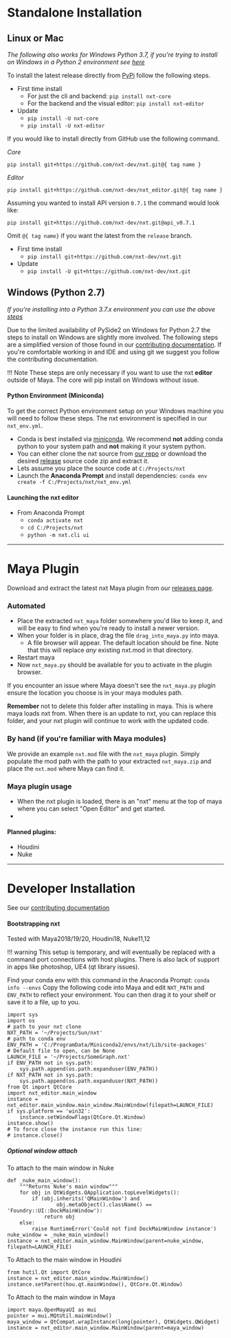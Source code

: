 <h1>Standalone Installation</h1>

## Linux or Mac

*The following also works for Windows Python 3.7, if you're trying to install on Windows in a Python 2 environment see [here](#windows-python-27)*

To install the latest release directly from [PyPi](https://pypi.org/project/nxt-editor/) follow the following steps.

- First time install
    - For just the cli and backend: `pip install nxt-core`
    - For the backend and the visual editor: `pip install nxt-editor`
- Update
    - `pip install -U nxt-core`
    - `pip install -U nxt-editor`

If you would like to install directly from GitHub use the following command. 

*Core*
```
pip install git+https://github.com/nxt-dev/nxt.git@{ tag name }
``` 
*Editor*
```
pip install git+https://github.com/nxt-dev/nxt_editor.git@{ tag name }
``` 

Assuming you wanted to install API version `0.7.1` the command would look like:
```
pip install git+https://github.com/nxt-dev/nxt.git@api_v0.7.1
``` 

Omit `@{ tag name}` if you want the latest from the `release` branch.


- First time install
    - `pip install git+https://github.com/nxt-dev/nxt.git`
- Update
    - `pip install -U git+https://github.com/nxt-dev/nxt.git`


## Windows (Python 2.7)
*If you're installing into a Python 3.7.x environment you can use the above [steps](#linuxosx)*

Due to the limited availability of PySide2 on Windows for Python 2.7 the steps to install on Windows are slightly more involved.
The following steps are a simplified version of those found in our
 [contributing documentation](https://github.com/SunriseProductions/nxt/blob/master/CONTRIBUTING.md).
If you're comfortable working in and IDE and using git we suggest you follow 
the contributing documentation.

!!! Note
    These steps are only necessary if you want to use the nxt **editor** outside
     of Maya. The core will pip install on Windows without issue.

#### Python Environment (Miniconda)
To get the correct Python environment setup on your Windows machine you will 
need to follow these steps. 
The nxt environment is specified in our `nxt_env.yml`.
 
- Conda is best installed via [miniconda](https://docs.conda.io/en/latest/miniconda.html). 
We recommend **not** adding conda python to your system path and **not** making it your system python.
- You can either clone the nxt source from [our repo](https://github.com/SunriseProductions/nxt) or download the desired
 [release](https://github.com/SunriseProductions/nxt/releases) source code zip and extract it.
- Lets assume you place the source code at `C:/Projects/nxt`
- Launch the **Anaconda Prompt** and install dependencies:
    `conda env create -f C:/Projects/nxt/nxt_env.yml`
#### Launching the nxt editor
- From Anaconda Prompt
    - `conda activate nxt`
    - `cd C:/Projects/nxt`
    - `python -m nxt.cli ui`

---

# Maya Plugin

Download and extract the latest nxt Maya plugin from our [releases page](https://github.com/nxt-dev/nxt_editor/releases/latest).

### Automated

- Place the extracted `nxt_maya` folder somewhere you'd like to keep it, and will be
 easy to find when you're ready to install a newer version.
- When your folder is in place, drag the file `drag_into_maya.py` into maya.
    - A file browser will appear. The default location should be fine. Note that this will replace _any_ existing nxt.mod in that directory.
- Restart maya
- Now `nxt_maya.py` should be available for you to activate in the plugin
 browser.
 
If you encounter an issue where Maya doesn't see the `nxt_maya.py` plugin ensure the location you choose is in your maya modules path.

**Remember** not to delete this folder after installing in maya. This is where maya loads nxt from. When there is an update to nxt, you can replace this folder, and your nxt plugin will continue to work with the updated code.

### By hand (if you're familiar with Maya modules)
We provide an example `nxt.mod` file with the `nxt_maya` plugin. Simply
populate the mod path with the path to your extracted `nxt_maya.zip` and
 place the `nxt.mod` where Maya can find it.

### Maya plugin usage

* When the nxt plugin is loaded, there is an "nxt" menu at the top of maya where you can select "Open Editor" and get started.
* 

#### Planned plugins:
- Houdini 
- Nuke

---

# Developer Installation
See our [contributing documentation](https://github.com/SunriseProductions/nxt/blob/master/CONTRIBUTING.md)

#### Bootstrapping nxt

Tested with Maya2018/19/20, Houdini18, Nuke11,12

!!! warning
    This setup is temporary, and will eventually be replaced with a command
     port connections with host plugins. There is also lack of support in
      apps like photoshop, UE4 (qt library issues).

Find your conda env with this command in the Anaconda Prompt: `conda info --envs` 
Copy the following code into Maya and edit  `NXT_PATH` and `ENV_PATH` to reflect your environment. You can then drag it to your shelf or save it to a file, up to you.

    import sys
    import os
    # path to your nxt clone
    NXT_PATH = '~/Projects/Sun/nxt'
    # path to conda env
    ENV_PATH = 'C:/ProgramData/Miniconda2/envs/nxt/Lib/site-packages'
    # Default file to open, can be None
    LAUNCH_FILE = '~/Projects/SomeGraph.nxt'
    if ENV_PATH not in sys.path:
        sys.path.append(os.path.expanduser(ENV_PATH))
    if NXT_PATH not in sys.path:
        sys.path.append(os.path.expanduser(NXT_PATH))
    from Qt import QtCore
    import nxt_editor.main_window
    instance = nxt_editor.main_window.main_window.MainWindow(filepath=LAUNCH_FILE)
    if sys.platform == 'win32':
        instance.setWindowFlags(QtCore.Qt.Window)
    instance.show()
    # To force close the instance run this line:
    # instance.close()

##### Optional window attach

To attach to the main window in Nuke

    def _nuke_main_window():
        """Returns Nuke's main window"""
        for obj in QtWidgets.QApplication.topLevelWidgets():
            if (obj.inherits('QMainWindow') and
                    obj.metaObject().className() == 'Foundry::UI::DockMainWindow'):
                return obj
        else:
            raise RuntimeError('Could not find DockMainWindow instance')
    nuke_window = _nuke_main_window()
    instance = nxt_editor.main_window.MainWindow(parent=nuke_window, filepath=LAUNCH_FILE)

To Attach to the main window in Houdini

    from hutil.Qt import QtCore
    instance = nxt_editor.main_window.MainWindow()
    instance.setParent(hou.qt.mainWindow(), QtCore.Qt.Window)

To Attach to the main window in Maya

    import maya.OpenMayaUI as mui
    pointer = mui.MQtUtil.mainWindow()
    maya_window = QtCompat.wrapInstance(long(pointer), QtWidgets.QWidget)
    instance = nxt_editor.main_window.MainWindow(parent=maya_window)